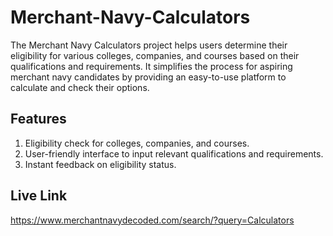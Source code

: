 # Merchant-Navy-Calculators

The Merchant Navy Calculators project helps users determine their eligibility for various colleges, companies, and courses based on their qualifications and requirements. It simplifies the process for aspiring merchant navy candidates by providing an easy-to-use platform to calculate and check their options.

## Features
1. Eligibility check for colleges, companies, and courses.
2. User-friendly interface to input relevant qualifications and requirements.
3. Instant feedback on eligibility status.

## Live Link
https://www.merchantnavydecoded.com/search/?query=Calculators
